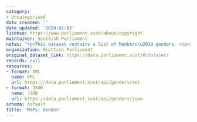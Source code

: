 ```yaml
---
category:
- Uncategorised
date_created: ''
date_updated: '2024-02-03'
license: https://www.parliament.scot/about/copyright
maintainer: Scottish Parliament
notes: "<p>This dataset contains a list of Members\u2019 genders. </p>"
organization: Scottish Parliament
original_dataset_link: https://data.parliament.scot/#/datasets
records: null
resources:
- format: XML
  name: XML
  url: https://data.parliament.scot/api/genders/xml
- format: JSON
  name: JSON
  url: https://data.parliament.scot/api/genders/json
schema: default
title: 'MSPs: Gender'
---
```

